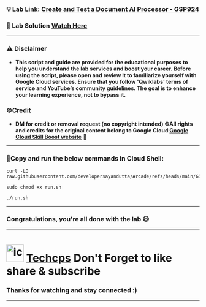 
### 💡 Lab Link: [Create and Test a Document AI Processor - GSP924](https://www.cloudskillsboost.google/focuses/21028?parent=catalog)

### 🚀 Lab Solution [Watch Here](https://youtu.be/6eqmEvFLY7U)

---

### ⚠️ Disclaimer
- **This script and guide are provided for  the educational purposes to help you understand the lab services and boost your career. Before using the script, please open and review it to familiarize yourself with Google Cloud services. Ensure that you follow 'Qwiklabs' terms of service and YouTube’s community guidelines. The goal is to enhance your learning experience, not to bypass it.**

### ©Credit
- **DM for credit or removal request (no copyright intended) ©All rights and credits for the original content belong to Google Cloud [Google Cloud Skill Boost website](https://www.cloudskillsboost.google/)** 🙏

---

### 🚨Copy and run the below commands in Cloud Shell:
```
curl -LO raw.githubusercontent.com/developersayandutta/Arcade/refs/heads/main/GSP924/run.sh
```

```
sudo chmod +x run.sh
```

```
./run.sh
```

---

### Congratulations, you're all done with the lab 😄

---

# <img src="https://github.com/user-attachments/assets/6ee41001-c795-467c-8d96-06b56c246b9c" alt="icon" width="45" height="45"> [Techcps](https://www.youtube.com/@techysayan_iitpatna) Don't Forget to like share & subscribe

### Thanks for watching and stay connected :)
---
